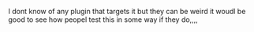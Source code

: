 I dont know of any plugin that targets it but they can be weird it woudl be good to see how peopel test this in some way if they do,,,, 
